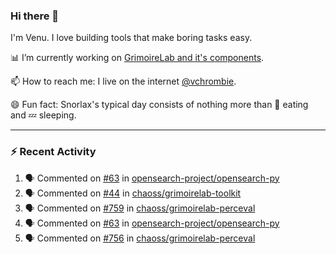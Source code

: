 ### Hi there 👋

I'm Venu. I love building tools that make boring tasks easy.

📊 I’m currently working on [GrimoireLab and it's components](https://chaoss.github.io/grimoirelab).

📫 How to reach me: I live on the internet [@vchrombie](https://www.google.co.in/search?q=vchrombie).

😄 Fun fact: Snorlax's typical day consists of nothing more than :doughnut: eating and :zzz: sleeping.

---

### :zap: Recent Activity

<!--START_SECTION:activity-->
1. 🗣 Commented on [#63](https://github.com/opensearch-project/opensearch-py/issues/63) in [opensearch-project/opensearch-py](https://github.com/opensearch-project/opensearch-py)
2. 🗣 Commented on [#44](https://github.com/chaoss/grimoirelab-toolkit/issues/44) in [chaoss/grimoirelab-toolkit](https://github.com/chaoss/grimoirelab-toolkit)
3. 🗣 Commented on [#759](https://github.com/chaoss/grimoirelab-perceval/issues/759) in [chaoss/grimoirelab-perceval](https://github.com/chaoss/grimoirelab-perceval)
4. 🗣 Commented on [#63](https://github.com/opensearch-project/opensearch-py/issues/63) in [opensearch-project/opensearch-py](https://github.com/opensearch-project/opensearch-py)
5. 🗣 Commented on [#756](https://github.com/chaoss/grimoirelab-perceval/issues/756) in [chaoss/grimoirelab-perceval](https://github.com/chaoss/grimoirelab-perceval)
<!--END_SECTION:activity-->

<!--
**vchrombie/vchrombie** is a ✨ _special_ ✨ repository because its `README.md` (this file) appears on your GitHub profile.

Here are some ideas to get you started:

- 🔭 I’m currently working on ...
- 🌱 I’m currently learning ...
- 👯 I’m looking to collaborate on ...
- 🤔 I’m looking for help with ...
- 💬 Ask me about ...
- 📫 How to reach me: ...
- 😄 Pronouns: ...
- ⚡ Fun fact: ...
-->
